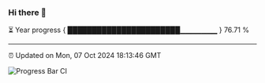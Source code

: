 ### Hi there 👋

⏳ Year progress { ███████████████████████▁▁▁▁▁▁▁ } 76.71 %

---

⏰ Updated on Mon, 07 Oct 2024 18:13:46 GMT

![Progress Bar CI](https://github.com/Shyam-Makwana/GitHub-Actions-Demo/workflows/Progress%20Bar%20CI/badge.svg)
